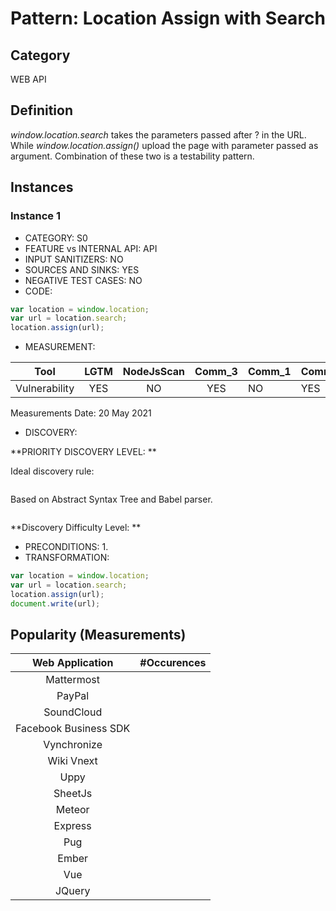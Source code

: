 # Pattern: Location Assign with Search

## Category

WEB API

## Definition

_window.location.search_ takes the parameters passed after ? in the URL. While _window.location.assign()_ upload the page with parameter passed as argument. Combination of these two is a testability pattern.

## Instances

### Instance 1

- CATEGORY: S0
- FEATURE vs INTERNAL API: API
- INPUT SANITIZERS: NO
- SOURCES AND SINKS: YES
- NEGATIVE TEST CASES: NO
- CODE:

```javascript
var location = window.location;
var url = location.search;
location.assign(url);
```

- MEASUREMENT:

|     Tool      | LGTM | NodeJsScan | Comm_3 | Comm_1 | Comm_2 | Vulnerable |
| :-----------: | :--: | :--------: | :------: | ------- | --------- | ---------- |
| Vulnerability | YES  |    NO      |   YES       |    NO   |   YES     | YES        |
Measurements Date: 20 May 2021

- DISCOVERY:

**PRIORITY DISCOVERY LEVEL: **

Ideal discovery rule:

```javascript
```

Based on Abstract Syntax Tree and Babel parser.

```
```

**Discovery Difficulty Level: **

- PRECONDITIONS:
   1.
- TRANSFORMATION:
```js
var location = window.location;
var url = location.search;
location.assign(url);
document.write(url);
```

## Popularity (Measurements)

|    Web Application    | #Occurences |
| :-------------------: | :---------: |
|      Mattermost       |             |
|        PayPal         |             |
|      SoundCloud       |             |
| Facebook Business SDK |             |
|      Vynchronize      |             |
|      Wiki Vnext       |             |
|         Uppy          |             |
|        SheetJs        |             |
|        Meteor         |             |
|        Express        |             |
|          Pug          |             |
|         Ember         |             |
|          Vue          |             |
|        JQuery         |             |

